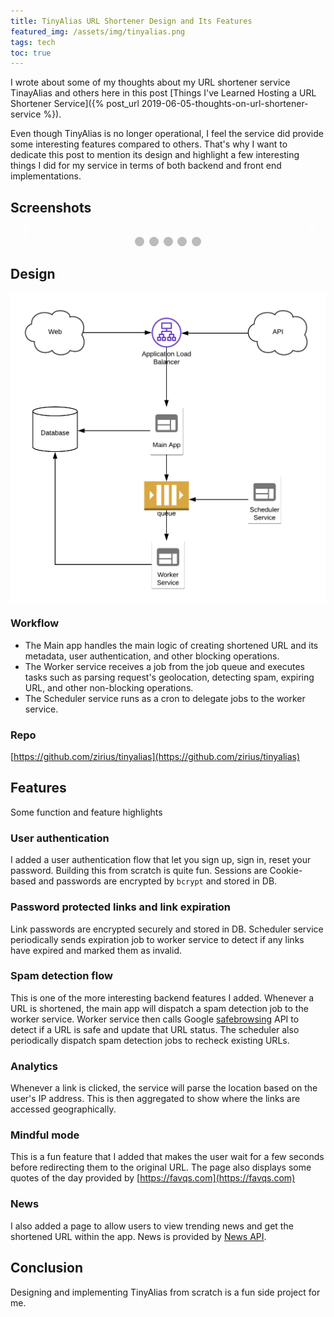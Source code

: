 ```yaml
---
title: TinyAlias URL Shortener Design and Its Features
featured_img: /assets/img/tinyalias.png
tags: tech
toc: true
---
```

<style>

.mySlides {display: none}
img {vertical-align: middle;}

/* Slideshow container */
.slideshow-container {
  max-width: 1000px;
  position: relative;
  margin: auto;
}

/* Next & previous buttons */
.prevImg, .nextImg {
  cursor: pointer;
  position: absolute;
  top: 50%;
  width: auto;
  padding: 16px;
  margin-top: -22px;
  color: white;
  font-weight: bold;
  font-size: 18px;
  transition: 0.6s ease;
  border-radius: 0 3px 3px 0;
  user-select: none;
}

/* Position the "next button" to the right */
.nextImg {
  right: 0;
  border-radius: 3px 0 0 3px;
}

/* On hover, add a black background color with a little bit see-through */
.prevImg:hover, .nextImg:hover {
  background-color: rgba(0,0,0,0.8);
}

/* Caption text */
.textImg {
  color: #f2f2f2;
  font-size: 15px;
  padding: 8px 12px;
  position: absolute;
  bottom: 8px;
  width: 100%;
  text-align: center;
}

/* Number text (1/3 etc) */
.numbertextImg {
  color: #f2f2f2;
  font-size: 12px;
  padding: 8px 12px;
  position: absolute;
  top: 0;
}

/* The dots/bullets/indicators */
.dot {
  cursor: pointer;
  height: 15px;
  width: 15px;
  margin: 0 2px;
  background-color: #bbb;
  border-radius: 50%;
  display: inline-block;
  transition: background-color 0.6s ease;
}

.active, .dot:hover {
  background-color: #717171;
}

/* Fading animation */
.fade {
  -webkit-animation-name: fade;
  -webkit-animation-duration: 1.5s;
  animation-name: fade;
  animation-duration: 1.5s;
}

@-webkit-keyframes fade {
  from {opacity: .4} 
  to {opacity: 1}
}

@keyframes fade {
  from {opacity: .4} 
  to {opacity: 1}
}

/* On smaller screens, decrease text size */
@media only screen and (max-width: 300px) {
  .prevImg, .nextImg,.textImg {font-size: 11px}
}
</style>

I wrote about some of my thoughts about my URL shortener service TinayAlias and others here in this post [Things I've Learned Hosting a URL Shortener Service]({% post_url 2019-06-05-thoughts-on-url-shortener-service %}).

Even though TinyAlias is no longer operational, I feel the service did provide some interesting features compared to others. That's why I want to dedicate this post to mention its design and highlight a few interesting things I did for my service in terms of both backend and front end implementations. 

## Screenshots
<!-- Slideshow container -->
<div class="slideshow-container">

<!-- Full-width images with number and caption text -->
<div class="mySlides fade">
<div class="numbertextImg">1 / 5</div>
<img src="/assets/img/tinyalias-authentication.png" style="width:100%">
</div>

<div class="mySlides fade">
<div class="numbertextImg">2 / 5</div>
<img src="/assets/img/tinyalias-password.png" style="width:100%">
</div>

<div class="mySlides fade">
<div class="numbertextImg">3 / 5</div>
<img src="/assets/img/tinyalias-analytics.png" style="width:100%">
</div>

<div class="mySlides fade">
<div class="numbertextImg">4 / 5</div>
<img src="/assets/img/tinyalias-mindful.png" style="width:100%">
</div>

<div class="mySlides fade">
<div class="numbertextImg">5 / 5</div>
<img src="/assets/img/tinyalias-news.png" style="width:100%">
</div>

<!-- Next and previous buttons -->
<a class="prevImg" onclick="plusSlides(-1)">&#10094;</a>
<a class="nextImg" onclick="plusSlides(1)">&#10095;</a>
</div>
<br>

<!-- The dots/circles -->
<div style="text-align:center">
<span class="dot" onclick="currentSlide(1)"></span> 
<span class="dot" onclick="currentSlide(2)"></span> 
<span class="dot" onclick="currentSlide(3)"></span> 
<span class="dot" onclick="currentSlide(4)"></span> 
<span class="dot" onclick="currentSlide(5)"></span> 
</div>

## Design

![Design](/assets/img/tinyalias-diagram.png)

### Workflow

* The Main app handles the main logic of creating shortened URL and its metadata, user authentication, and other blocking operations.
* The Worker service receives a job from the job queue and executes tasks such as parsing request's geolocation, detecting spam, expiring URL, and other non-blocking operations.
* The Scheduler service runs as a cron to delegate jobs to the worker service.

### Repo
[https://github.com/zirius/tinyalias](https://github.com/zirius/tinyalias)

## Features

Some function and feature highlights

### User authentication

I added a user authentication flow that let you sign up, sign in, reset your password. Building this from scratch is quite fun. Sessions are Cookie-based and passwords are encrypted by `bcrypt` and stored in DB. 

### Password protected links and link expiration
Link passwords are encrypted securely and stored in DB. Scheduler service periodically sends expiration job to worker service to detect if any links have expired and marked them as invalid.

### Spam detection flow
This is one of the more interesting backend features I added. Whenever a URL is shortened, the main app will dispatch a spam detection job to the worker service. Worker service then calls Google [safebrowsing](https://safebrowsing.google.com/) API to detect if a URL is safe and update that URL status. The scheduler also periodically dispatch spam detection jobs to recheck existing URLs.

### Analytics
Whenever a link is clicked, the service will parse the location based on the user's IP address. This is then aggregated to show where the links are accessed geographically.

### Mindful mode
This is a fun feature that I added that makes the user wait for a few seconds before redirecting them to the original URL. The page also displays some quotes of the day provided by [https://favqs.com](https://favqs.com)

### News 
I also added a page to allow users to view trending news and get the shortened URL within the app. News is provided by [News API](https://newsapi.org/).

<script type="text/javascript">
var slideIndex = 1;
showSlides(slideIndex);

function plusSlides(n) {
  showSlides(slideIndex += n);
}

function currentSlide(n) {
  showSlides(slideIndex = n);
}

function showSlides(n) {
  var i;
  var slides = document.getElementsByClassName("mySlides");
  var dots = document.getElementsByClassName("dot");
  if (n > slides.length) {slideIndex = 1}    
  if (n < 1) {slideIndex = slides.length}
  for (i = 0; i < slides.length; i++) {
      slides[i].style.display = "none";  
  }
  for (i = 0; i < dots.length; i++) {
      dots[i].className = dots[i].className.replace(" active", "");
  }
  slides[slideIndex-1].style.display = "block";  
  dots[slideIndex-1].className += " active";
}
</script>
## Conclusion
Designing and implementing TinyAlias from scratch is a fun side project for me. 




